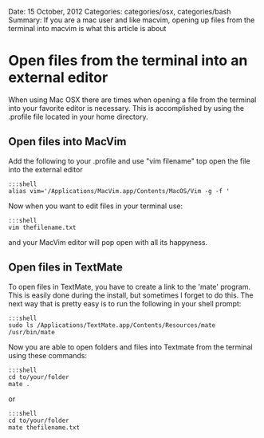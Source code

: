 Date: 15 October, 2012
Categories: categories/osx, categories/bash
Summary: If you are a mac user and like macvim, opening up files from the terminal into macvim is what this article is about

# Open files from the terminal into an external editor

When using Mac OSX there are times when opening a file from the terminal into your favorite editor is necessary. This is accomplished by using the .profile file located in your home directory.

## Open files into MacVim

Add the following to your .profile and use "vim filename" top open the file into the external editor

    :::shell
    alias vim='/Applications/MacVim.app/Contents/MacOS/Vim -g -f '
    
Now when you want to edit files in your terminal use:

    :::shell
    vim thefilename.txt
    
and your MacVim editor will pop open with all its happyness.
    
## Open files in TextMate

To open files in TextMate, you have to create a link to the 'mate' program. This is easily done during the install, but sometimes I forget to do this. The next way that is pretty easy is to run the following in your shell prompt:

    :::shell
    sudo ls /Applications/TextMate.app/Contents/Resources/mate /usr/bin/mate
    
Now you are able to open folders and files into Textmate from the terminal using these commands:

    :::shell
    cd to/your/folder
    mate .
    
or

    :::shell
    cd to/your/folder
    mate thefilename.txt